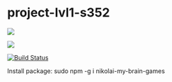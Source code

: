 # project-lvl1-s352
<a href="https://codeclimate.com/github/bombom70/project-lvl1-s352/maintainability"><img src="https://api.codeclimate.com/v1/badges/c13431a6fcf8128a54b3/maintainability" /></a>

<a href="https://codeclimate.com/github/bombom70/project-lvl1-s352/test_coverage"><img src="https://api.codeclimate.com/v1/badges/c13431a6fcf8128a54b3/test_coverage" /></a>

[![Build Status](https://travis-ci.org/travis-ci/travis-web.svg?branch=master)](https://travis-ci.org/travis-ci/travis-web)

Install package: sudo npm -g i nikolai-my-brain-games

<script src="https://asciinema.org/a/OIUHb6gG1xQGaEIp9asiSlrtP.js" id="asciicast-OIUHb6gG1xQGaEIp9asiSlrtP" async></script>
